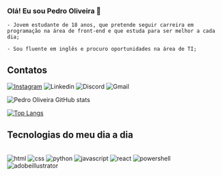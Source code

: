 ### Olá! Eu sou Pedro Oliveira 👋

    - Jovem estudante de 18 anos, que pretende seguir carreira em programação na área de front-end e que estuda para ser melhor a cada dia;

    - Sou fluente em inglês e procuro oportunidades na área de TI;

## Contatos

[![Instagram](https://img.shields.io/badge/Instagram-E4405F?style=for-the-badge&logo=instagram&logoColor=white)](https://www.instagram.com/ppedro_oliveiraa/)
![Linkedin](https://img.shields.io/badge/LinkedIn-0077B5?style=for-the-badge&logo=linkedin&logoColor=white)
![Discord](https://img.shields.io/badge/Discord-7289DA?style=for-the-badge&logo=discord&logoColor=white) 
![Gmail](https://img.shields.io/badge/Gmail-D14836?style=for-the-badge&logo=gmail&logoColor=white)

![Pedro Oliveira GitHub stats](https://github-readme-stats.vercel.app/api?username=ppedr0liveira&show_icons=true&theme=merko)

[![Top Langs](https://github-readme-stats.vercel.app/api/top-langs/?username=ppedr0liveira&layout=compact)](https://github.com/ppedr0liveira/github-readme-stats)



## Tecnologias do meu dia a dia

<div style="display: inline_block"><br/>
    <img alt="html" src="https://img.shields.io/badge/HTML-239120?style=for-the-badge&logo=html5&logoColor=white"/>
    <img alt="css" src="https://img.shields.io/badge/CSS-239120?&style=for-the-badge&logo=css3&logoColor=white"/>
    <img alt="python" src="https://img.shields.io/badge/Python-3776AB?style=for-the-badge&logo=python&logoColor=white"/>
    <img alt="javascript" src="https://img.shields.io/badge/JavaScript-F7DF1E?style=for-the-badge&logo=javascript&logoColor=black"/>
    <img alt="react" src="https://img.shields.io/badge/React-20232A?style=for-the-badge&logo=react&logoColor=61DAFB">
    <img alt="powershell" src="https://img.shields.io/badge/Powershell-2CA5E0?style=for-the-badge&logo=powershell&logoColor=white"/>
    <img alt="adobeillustrator" src="https://img.shields.io/badge/Adobe%20Illustrator-FF9A00?style=for-the-badge&logo=adobe%20illustrator&logoColor=white"/>
</div>

[def]: https://github-readme-stats.vercel.app/api/wakatime?username=ppedr0liveira
[def2]: https://mail.google.com/mail/u/0/?tab=rm&ogbl#inbox

